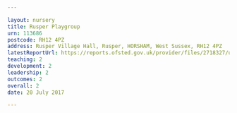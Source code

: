 ```yaml
---

layout: nursery
title: Rusper Playgroup
urn: 113686
postcode: RH12 4PZ
address: Rusper Village Hall, Rusper, HORSHAM, West Sussex, RH12 4PZ
latestReportUrl: https://reports.ofsted.gov.uk/provider/files/2718327/urn/113686.pdf
teaching: 2
development: 2
leadership: 2
outcomes: 2
overall: 2
date: 20 July 2017

---
```

